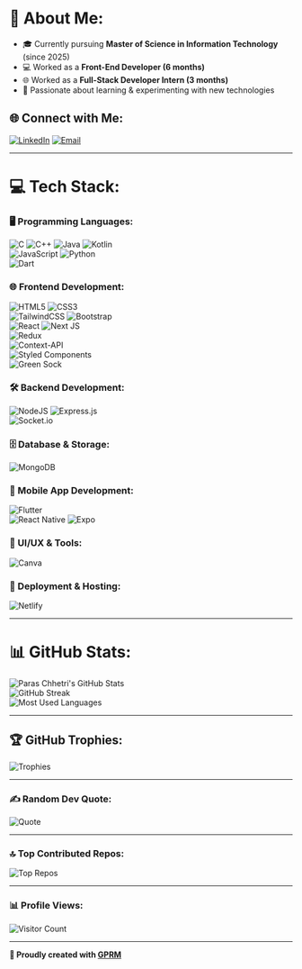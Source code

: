 # 💫 About Me:
- 🎓 Currently pursuing **Master of Science in Information Technology** (since 2025)  
- 💻 Worked as a **Front-End Developer (6 months)**  
- 🌐 Worked as a **Full-Stack Developer Intern (3 months)**  
- 🚀 Passionate about learning & experimenting with new technologies  

## 🌐 Connect with Me:
[![LinkedIn](https://img.shields.io/badge/LinkedIn-%230077B5.svg?style=for-the-badge&logo=linkedin&logoColor=white)](https://linkedin.com/in/paras-chhetri-236b33215) 
[![Email](https://img.shields.io/badge/Email-D14836?style=for-the-badge&logo=gmail&logoColor=white)](mailto:paraschhetri477@gmail.com)  

---

# 💻 Tech Stack:

### 🖥️ Programming Languages:
![C](https://img.shields.io/badge/c-%2300599C.svg?style=for-the-badge&logo=c&logoColor=white) 
![C++](https://img.shields.io/badge/c++-%2300599C.svg?style=for-the-badge&logo=c%2B%2B&logoColor=white) 
![Java](https://img.shields.io/badge/java-%23ED8B00.svg?style=for-the-badge&logo=openjdk&logoColor=white) 
![Kotlin](https://img.shields.io/badge/kotlin-%237F52FF.svg?style=for-the-badge&logo=kotlin&logoColor=white)  
![JavaScript](https://img.shields.io/badge/javascript-%23323330.svg?style=for-the-badge&logo=javascript&logoColor=%23F7DF1E) 
![Python](https://img.shields.io/badge/python-3670A0?style=for-the-badge&logo=python&logoColor=ffdd54)  
![Dart](https://img.shields.io/badge/dart-%230175C2.svg?style=for-the-badge&logo=dart&logoColor=white)  

### 🌐 Frontend Development:
![HTML5](https://img.shields.io/badge/html5-%23E34F26.svg?style=for-the-badge&logo=html5&logoColor=white) 
![CSS3](https://img.shields.io/badge/css3-%231572B6.svg?style=for-the-badge&logo=css3&logoColor=white)  
![TailwindCSS](https://img.shields.io/badge/tailwindcss-%2338B2AC.svg?style=for-the-badge&logo=tailwind-css&logoColor=white) 
![Bootstrap](https://img.shields.io/badge/bootstrap-%238511FA.svg?style=for-the-badge&logo=bootstrap&logoColor=white)  
![React](https://img.shields.io/badge/react-%2320232a.svg?style=for-the-badge&logo=react&logoColor=%2361DAFB) 
![Next JS](https://img.shields.io/badge/Next-black?style=for-the-badge&logo=next.js&logoColor=white)  
![Redux](https://img.shields.io/badge/redux-%23593d88.svg?style=for-the-badge&logo=redux&logoColor=white)  
![Context-API](https://img.shields.io/badge/Context--Api-000000?style=for-the-badge&logo=react)  
![Styled Components](https://img.shields.io/badge/styled--components-DB7093?style=for-the-badge&logo=styled-components&logoColor=white)  
![Green Sock](https://img.shields.io/badge/green%20sock-88CE02?style=for-the-badge&logo=greensock&logoColor=white)  

### 🛠️ Backend Development:
![NodeJS](https://img.shields.io/badge/node.js-6DA55F?style=for-the-badge&logo=node.js&logoColor=white) 
![Express.js](https://img.shields.io/badge/express.js-%23404d59.svg?style=for-the-badge&logo=express&logoColor=%2361DAFB)  
![Socket.io](https://img.shields.io/badge/Socket.io-black?style=for-the-badge&logo=socket.io&badgeColor=010101)  

### 🗄️ Database & Storage:
![MongoDB](https://img.shields.io/badge/MongoDB-%234ea94b.svg?style=for-the-badge&logo=mongodb&logoColor=white)  

### 📱 Mobile App Development:
![Flutter](https://img.shields.io/badge/Flutter-%2302569B.svg?style=for-the-badge&logo=Flutter&logoColor=white)  
![React Native](https://img.shields.io/badge/React_Native-20232A?style=for-the-badge&logo=react&logoColor=61DAFB)
![Expo](https://img.shields.io/badge/Expo-000000?style=for-the-badge&logo=expo&logoColor=white)

### 🎨 UI/UX & Tools:
![Canva](https://img.shields.io/badge/Canva-%2300C4CC.svg?style=for-the-badge&logo=Canva&logoColor=white)  

### 🚀 Deployment & Hosting:
![Netlify](https://img.shields.io/badge/netlify-%23000000.svg?style=for-the-badge&logo=netlify&logoColor=#00C7B7)  

---

# 📊 GitHub Stats:
![Paras Chhetri's GitHub Stats](https://github-readme-stats.vercel.app/api?username=ParasChhetri&theme=dracula&hide_border=false&include_all_commits=true&count_private=true)  
![GitHub Streak](https://github-readme-streak-stats.herokuapp.com/?user=ParasChhetri&theme=dracula&hide_border=false)  
![Most Used Languages](https://github-readme-stats.vercel.app/api/top-langs/?username=ParasChhetri&theme=dracula&hide_border=false&include_all_commits=true&count_private=true&layout=compact)  

---

## 🏆 GitHub Trophies:
![Trophies](https://github-profile-trophy.vercel.app/?username=ParasChhetri&theme=dracula&no-frame=false&no-bg=false&margin-w=4)  

---

### ✍️ Random Dev Quote:
![Quote](https://quotes-github-readme.vercel.app/api?type=horizontal&theme=radical)  

---

### 🔝 Top Contributed Repos:
![Top Repos](https://github-contributor-stats.vercel.app/api?username=ParasChhetri&limit=5&theme=dracula&combine_all_yearly_contributions=true)  

---

### 📊 Profile Views:
![Visitor Count](https://visitcount.itsvg.in/api?id=ParasChhetri&icon=0&color=0)  

---

**🚀 Proudly created with [GPRM](https://gprm.itsvg.in)**  
